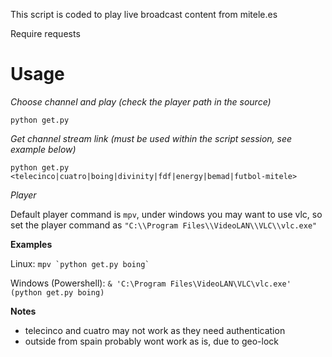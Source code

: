 This script is coded to play live broadcast content from mitele.es

Require requests

# Usage

_Choose channel and play (check the player path in the source)_

`python get.py`

_Get channel stream link (must be used within the script session, see example below)_

`python get.py <telecinco|cuatro|boing|divinity|fdf|energy|bemad|futbol-mitele>`

_Player_

Default player command is `mpv`, under windows you may want to use vlc, so set the player command as `"C:\\Program Files\\VideoLAN\\VLC\\vlc.exe"`

__Examples__

Linux: ``mpv `python get.py boing` ``

Windows (Powershell): `& 'C:\Program Files\VideoLAN\VLC\vlc.exe' (python get.py boing)`

__Notes__

* telecinco and cuatro may not work as they need authentication
* outside from spain probably wont work as is, due to geo-lock

